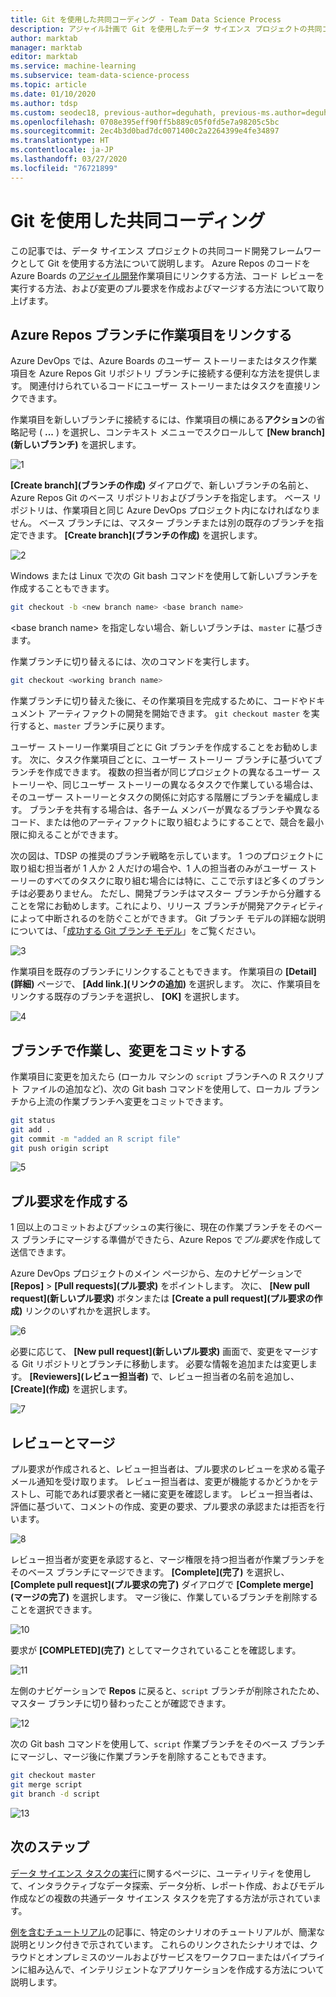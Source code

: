 ```yaml
---
title: Git を使用した共同コーディング - Team Data Science Process
description: アジャイル計画で Git を使用したデータ サイエンス プロジェクトの共同コード開発を行う方法です。
author: marktab
manager: marktab
editor: marktab
ms.service: machine-learning
ms.subservice: team-data-science-process
ms.topic: article
ms.date: 01/10/2020
ms.author: tdsp
ms.custom: seodec18, previous-author=deguhath, previous-ms.author=deguhath
ms.openlocfilehash: 0708e395eff90ff5b889c05f0fd5e7a98205c5bc
ms.sourcegitcommit: 2ec4b3d0bad7dc0071400c2a2264399e4fe34897
ms.translationtype: HT
ms.contentlocale: ja-JP
ms.lasthandoff: 03/27/2020
ms.locfileid: "76721899"
---
```

# <a name="collaborative-coding-with-git"></a>Git を使用した共同コーディング

この記事では、データ サイエンス プロジェクトの共同コード開発フレームワークとして Git を使用する方法について説明します。 Azure Repos のコードを Azure Boards の[アジャイル開発](agile-development.md)作業項目にリンクする方法、コード レビューを実行する方法、および変更のプル要求を作成およびマージする方法について取り上げます。

## <a name="link-a-work-item-to-an-azure-repos-branch"></a><a name='Linkaworkitemwithagitbranch-1'></a>Azure Repos ブランチに作業項目をリンクする 

Azure DevOps では、Azure Boards のユーザー ストーリーまたはタスク作業項目を Azure Repos Git リポジトリ ブランチに接続する便利な方法を提供します。 関連付けられているコードにユーザー ストーリーまたはタスクを直接リンクできます。 

作業項目を新しいブランチに接続するには、作業項目の横にある**アクション**の省略記号 ( **...** ) を選択し、コンテキスト メニューでスクロールして **[New branch]\(新しいブランチ\)** を選択します。  

![1](./media/collaborative-coding-with-git/1-sprint-board-view.png)

**[Create branch]\(ブランチの作成\)** ダイアログで、新しいブランチの名前と、Azure Repos Git のベース リポジトリおよびブランチを指定します。 ベース リポジトリは、作業項目と同じ Azure DevOps プロジェクト内になければなりません。 ベース ブランチには、マスター ブランチまたは別の既存のブランチを指定できます。 **[Create branch]\(ブランチの作成\)** を選択します。 

![2](./media/collaborative-coding-with-git/2-create-a-branch.png)

Windows または Linux で次の Git bash コマンドを使用して新しいブランチを作成することもできます。

```bash
git checkout -b <new branch name> <base branch name>

```
\<base branch name> を指定しない場合、新しいブランチは、`master` に基づきます。 

作業ブランチに切り替えるには、次のコマンドを実行します。 

```bash
git checkout <working branch name>
```

作業ブランチに切り替えた後に、その作業項目を完成するために、コードやドキュメント アーティファクトの開発を開始できます。 `git checkout master` を実行すると、`master` ブランチに戻ります。

ユーザー ストーリー作業項目ごとに Git ブランチを作成することをお勧めします。 次に、タスク作業項目ごとに、ユーザー ストーリー ブランチに基づいてブランチを作成できます。 複数の担当者が同じプロジェクトの異なるユーザー ストーリーや、同じユーザー ストーリーの異なるタスクで作業している場合は、そのユーザー ストーリーとタスクの関係に対応する階層にブランチを編成します。 ブランチを共有する場合は、各チーム メンバーが異なるブランチや異なるコード、または他のアーティファクトに取り組むようにすることで、競合を最小限に抑えることができます。 

次の図は、TDSP の推奨のブランチ戦略を示しています。 1 つのプロジェクトに取り組む担当者が 1 人か 2 人だけの場合や、1 人の担当者のみがユーザー ストーリーのすべてのタスクに取り組む場合には特に、ここで示すほど多くのブランチは必要ありません。 ただし、開発ブランチはマスター ブランチから分離することを常にお勧めします。これにより、リリース ブランチが開発アクティビティによって中断されるのを防ぐことができます。 Git ブランチ モデルの詳細な説明については、「[成功する Git ブランチ モデル](https://nvie.com/posts/a-successful-git-branching-model/)」をご覧ください。

![3](./media/collaborative-coding-with-git/3-git-branches.png)

作業項目を既存のブランチにリンクすることもできます。 作業項目の **[Detail]\(詳細\)** ページで、 **[Add link.]\(リンクの追加\)** を選択します。 次に、作業項目をリンクする既存のブランチを選択し、 **[OK]** を選択します。 

![4](./media/collaborative-coding-with-git/4-link-to-an-existing-branch.png)

## <a name="work-on-the-branch-and-commit-changes"></a><a name='WorkonaBranchandCommittheChanges-2'></a>ブランチで作業し、変更をコミットする 

作業項目に変更を加えたら (ローカル マシンの `script` ブランチへの R スクリプト ファイルの追加など)、次の Git bash コマンドを使用して、ローカル ブランチから上流の作業ブランチへ変更をコミットできます。

```bash
git status
git add .
git commit -m "added an R script file"
git push origin script
```

![5](./media/collaborative-coding-with-git/5-sprint-push-to-branch.png)

## <a name="create-a-pull-request"></a><a name='CreateapullrequestonVSTS-3'></a>プル要求を作成する

1 回以上のコミットおよびプッシュの実行後に、現在の作業ブランチをそのベース ブランチにマージする準備ができたら、Azure Repos で*プル要求*を作成して送信できます。 

Azure DevOps プロジェクトのメイン ページから、左のナビゲーションで **[Repos]**  >  **[Pull requests]\(プル要求\)** をポイントします。 次に、 **[New pull request]\(新しいプル要求\)** ボタンまたは **[Create a pull request]\(プル要求の作成\)** リンクのいずれかを選択します。

![6](./media/collaborative-coding-with-git/6-spring-create-pull-request.png)

必要に応じて、 **[New pull request]\(新しいプル要求\)** 画面で、変更をマージする Git リポジトリとブランチに移動します。 必要な情報を追加または変更します。 **[Reviewers]\(レビュー担当者\)** で、レビュー担当者の名前を追加し、 **[Create]\(作成\)** を選択します。 

![7](./media/collaborative-coding-with-git/7-spring-send-pull-request.png)

## <a name="review-and-merge"></a><a name='ReviewandMerge-4'></a>レビューとマージ

プル要求が作成されると、レビュー担当者は、プル要求のレビューを求める電子メール通知を受け取ります。 レビュー担当者は、変更が機能するかどうかをテストし、可能であれば要求者と一緒に変更を確認します。 レビュー担当者は、評価に基づいて、コメントの作成、変更の要求、プル要求の承認または拒否を行います。 

![8](./media/collaborative-coding-with-git/8-add_comments.png)

レビュー担当者が変更を承認すると、マージ権限を持つ担当者が作業ブランチをそのベース ブランチにマージできます。 **[Complete]\(完了\)** を選択し、 **[Complete pull request]\(プル要求の完了\)** ダイアログで **[Complete merge]\(マージの完了\)** を選択します。 マージ後に、作業しているブランチを削除することを選択できます。 

![10](./media/collaborative-coding-with-git/10-spring-complete-pullrequest.png)

要求が **[COMPLETED]\(完了\)** としてマークされていることを確認します。 

![11](./media/collaborative-coding-with-git/11-spring-merge-pullrequest.png)

左側のナビゲーションで **Repos** に戻ると、`script` ブランチが削除されたため、マスター ブランチに切り替わったことが確認できます。

![12](./media/collaborative-coding-with-git/12-spring-branch-deleted.png)

次の Git bash コマンドを使用して、`script` 作業ブランチをそのベース ブランチにマージし、マージ後に作業ブランチを削除することもできます。

```bash
git checkout master
git merge script
git branch -d script
```

![13](./media/collaborative-coding-with-git/13-spring-branch-deleted-commandline.png)

## <a name="next-steps"></a>次のステップ

[データ サイエンス タスクの実行](execute-data-science-tasks.md)に関するページに、ユーティリティを使用して、インタラクティブなデータ探索、データ分析、レポート作成、およびモデル作成などの複数の共通データ サイエンス タスクを完了する方法が示されています。

[例を含むチュートリアル](walkthroughs.md)の記事に、特定のシナリオのチュートリアルが、簡潔な説明とリンク付きで示されています。 これらのリンクされたシナリオでは、クラウドとオンプレミスのツールおよびサービスをワークフローまたはパイプラインに組み込んで、インテリジェントなアプリケーションを作成する方法について説明します。 

